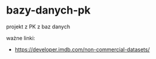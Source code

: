 # bazy-danych-pk
projekt z PK z baz danych

ważne linki:
- https://developer.imdb.com/non-commercial-datasets/
